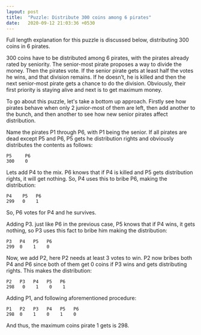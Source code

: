 ```yaml
---
layout: post
title:  "Puzzle: Distribute 300 coins among 6 pirates"
date:   2020-09-12 21:03:36 +0530
---
```


Full length explanation for this puzzle is discussed below, distributing 300 coins in 6 pirates.

300 coins have to be distributed among 6 pirates, with the pirates already rated by seniority. The senior-most pirate proposes a way to divide the money. Then the pirates
vote. If the senior pirate gets at least half the votes he wins, and that division
remains. If he doesn’t, he is killed and then the next senior-most pirate gets a
chance to do the division. Obviously, their first priority is staying alive and next is to get maximum money.

To go about this puzzle, let's take a bottom up approach. Firstly see how pirates behave when only 2 junior-most of them are left, then add another to the bunch, and then another to see how new senior pirates affect distribution. 

Name the pirates P1 through P6, with P1 being the senior. If all pirates are dead except P5 and P6, P5 gets he distribution rights and obviously distributes the contents as follows: 

```
P5     P6
300    0 
```

Lets add P4 to the mix. P6 knows that if P4 is killed and P5 gets distribution rights, it will get nothing. So, P4 uses this to bribe P6, making the distribution:

```
P4    P5   P6
299   0    1
```

So, P6 votes for P4 and he survives.

Adding P3. just like P6 in the previous case, P5 knows that if P4 wins, it gets nothing, so P3 uses this fact to bribe him making the distribution:

```
P3   P4   P5   P6
299  0    1    0
```

Now, we add P2, here P2 needs at least 3 votes to win. P2 now bribes both P4 and P6 since both of them get 0 coins if P3 wins and gets distributing rights. This makes the distribution: 

```
P2   P3   P4   P5   P6
298   0    1    0    1
```

Adding P1, and following aforementioned procedure:

```
P1   P2   P3   P4   P5   P6
298  0    1    0    1    0
```

And thus, the maximum coins pirate 1 gets is 298.
